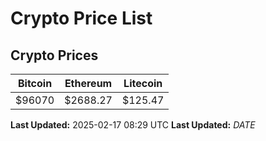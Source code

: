 # Crypto Price List

## Crypto Prices
| Bitcoin | Ethereum | Litecoin |
| ------- | -------- | -------- |
| $96070 | $2688.27 | $125.47 |
**Last Updated:** 2025-02-17 08:29 UTC
**Last Updated:** $DATE$
